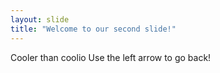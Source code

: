 ```yaml
---
layout: slide
title: "Welcome to our second slide!"
---
```

Cooler than coolio
Use the left arrow to go back!